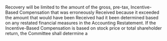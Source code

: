 Recovery  will  be  limited  to  the  amount  of  the  gross,  pre-tax,  Incentive-Based
Compensation  that  was  erroneously  Received  because  it  exceeded  the  amount  that
would  have  been  Received  had  it  been  determined  based  on  any  restated  financial
measures  in  the  Accounting  Restatement.  If  the  Incentive-Based  Compensation  is
based  on  stock  price  or  total  shareholder  return,  the  Committee  shall  determine  a